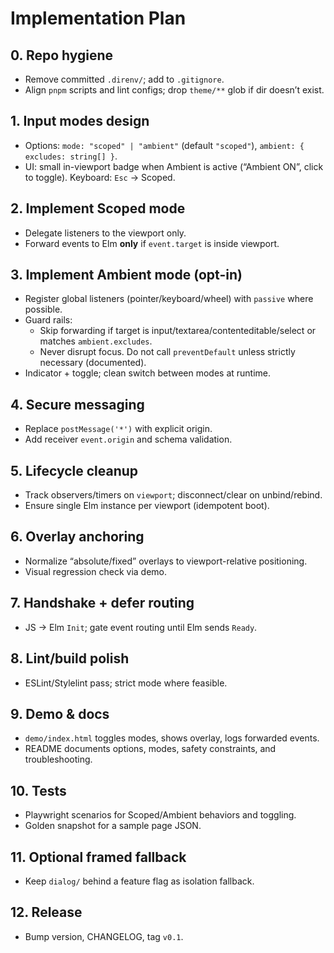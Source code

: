 # Implementation Plan

## 0. Repo hygiene
- Remove committed `.direnv/`; add to `.gitignore`.
- Align `pnpm` scripts and lint configs; drop `theme/**` glob if dir doesn’t exist.

## 1. Input modes design
- Options: `mode: "scoped" | "ambient"` (default `"scoped"`), `ambient: { excludes: string[] }`.
- UI: small in-viewport badge when Ambient is active (“Ambient ON”, click to toggle). Keyboard: `Esc` → Scoped.

## 2. Implement Scoped mode
- Delegate listeners to the viewport only.
- Forward events to Elm **only** if `event.target` is inside viewport.

## 3. Implement Ambient mode (opt-in)
- Register global listeners (pointer/keyboard/wheel) with `passive` where possible.
- Guard rails:
  - Skip forwarding if target is input/textarea/contenteditable/select or matches `ambient.excludes`.
  - Never disrupt focus. Do not call `preventDefault` unless strictly necessary (documented).
- Indicator + toggle; clean switch between modes at runtime.

## 4. Secure messaging
- Replace `postMessage('*')` with explicit origin.
- Add receiver `event.origin` and schema validation.

## 5. Lifecycle cleanup
- Track observers/timers on `viewport`; disconnect/clear on unbind/rebind.
- Ensure single Elm instance per viewport (idempotent boot).

## 6. Overlay anchoring
- Normalize “absolute/fixed” overlays to viewport-relative positioning.
- Visual regression check via demo.

## 7. Handshake + defer routing
- JS → Elm `Init`; gate event routing until Elm sends `Ready`.

## 8. Lint/build polish
- ESLint/Stylelint pass; strict mode where feasible.

## 9. Demo & docs
- `demo/index.html` toggles modes, shows overlay, logs forwarded events.
- README documents options, modes, safety constraints, and troubleshooting.

## 10. Tests
- Playwright scenarios for Scoped/Ambient behaviors and toggling.
- Golden snapshot for a sample page JSON.

## 11. Optional framed fallback
- Keep `dialog/` behind a feature flag as isolation fallback.

## 12. Release
- Bump version, CHANGELOG, tag `v0.1`.
